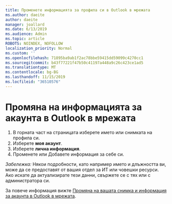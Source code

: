 ```yaml
---
title: Променете информацията за профила си в Outlook в мрежата
ms.author: daeite
author: daeite
manager: joallard
ms.date: 6/13/2019
ms.audience: Admin
ms.topic: article
ROBOTS: NOINDEX, NOFOLLOW
localization_priority: Normal
ms.custom: ''
ms.openlocfilehash: 71895ba9ab1f2ac78bbe59415dd59099c4270cc1
ms.sourcegitcommit: b43f77221f47b50c41197a448a9c26c423ce1ad5
ms.translationtype: MT
ms.contentlocale: bg-BG
ms.lasthandoff: 11/15/2019
ms.locfileid: "36510576"
---
```

# <a name="change-account-information-in-outlook-on-the-web"></a>Промяна на информацията за акаунта в Outlook в мрежата

1. В горната част на страницата изберете името или снимката на профила си.
1. Изберете **моя акаунт**.
1. Изберете **лична информация**.
1. Променете или Добавете информация за себе си.

*Забележка:* Някои подробности, като например името и длъжността ви, може да се предоставят от вашия отдел за ИТ или човешки ресурси. Ако искате да актуализирате тези данни, свържете се с тях или с администратора си.

За повече информация вижте [Промяна на вашата снимка и информация за акаунта в Outlook в мрежата](https://support.office.com/article/b2dbb289-851d-4bed-93c3-3e136f5659ec).